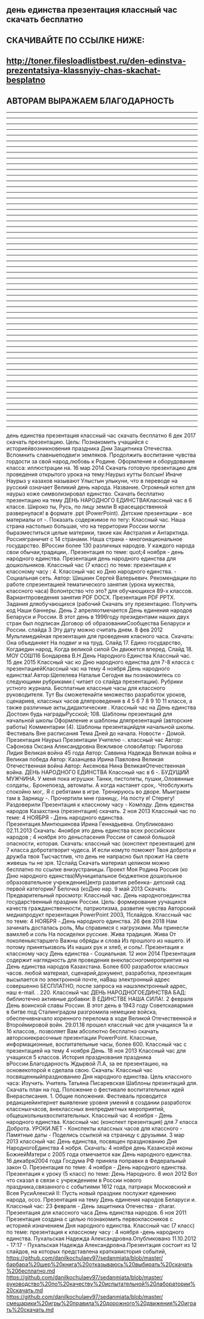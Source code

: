 день единства презентация классный час скачать бесплатно
--------------------------------------------------
СКАЧИВАЙТЕ ПО ССЫЛКЕ НИЖЕ:
--------------------------------------------------
http://toner.filesloadlistbest.ru/den-edinstva-prezentatsiya-klassnyiy-chas-skachat-besplatno
--------------------------------------------------
АВТОРАМ ВЫРАЖАЕМ БЛАГОДАРНОСТЬ
--------------------------------------------------
--------------------------------------------------
--------------------------------------------------
--------------------------------------------------
--------------------------------------------------
--------------------------------------------------
--------------------------------------------------
--------------------------------------------------
--------------------------------------------------
--------------------------------------------------
--------------------------------------------------
--------------------------------------------------
--------------------------------------------------
--------------------------------------------------
--------------------------------------------------
--------------------------------------------------
--------------------------------------------------
--------------------------------------------------
--------------------------------------------------
--------------------------------------------------
--------------------------------------------------
--------------------------------------------------
--------------------------------------------------
--------------------------------------------------
--------------------------------------------------
--------------------------------------------------
--------------------------------------------------
--------------------------------------------------
--------------------------------------------------
--------------------------------------------------
--------------------------------------------------
--------------------------------------------------
--------------------------------------------------
--------------------------------------------------
--------------------------------------------------
--------------------------------------------------
--------------------------------------------------
--------------------------------------------------
--------------------------------------------------
--------------------------------------------------
--------------------------------------------------
--------------------------------------------------
--------------------------------------------------
--------------------------------------------------
--------------------------------------------------
--------------------------------------------------
--------------------------------------------------
--------------------------------------------------
--------------------------------------------------
--------------------------------------------------
--------------------------------------------------
--------------------------------------------------
--------------------------------------------------
--------------------------------------------------
--------------------------------------------------
--------------------------------------------------
--------------------------------------------------
день единства презентация классный час скачать бесплатно 6 дек 2017  скачать презентацию. Цель: Познакомить учащийся с историейвозникновения праздника Днм Защитника Отечества. Вспомнить славныеподвиги земляков. Продолжить воспитание чувства гордости за свой народ,любовь к Родине. Оформление и оборудование класса: иллюстрации на. 16 мар 2014  Скачать готовую презентацию для проведения открытого урока на тему:Наурыз кутты болсын!  Иначе Наурыз у казахов называют Улыстын улыкуни, что в переводе на русский означает Великий день народа. Название. Огромный котел для наурыз коже символизировал единство. Скачать бесплатно презентацию на тему ДЕНЬ НАРОДНОГО ЕДИНСТВАКлассный час в 6 классе. Широко ты, Русь, по лицу земли В красецарственной развернулася! в формате .ppt (PowerPoint). Детские презентации - все материалы от -. Показать содержимое по тегу: Классный час. Наша страна настолько большая, что на территории России могли быразместиться целые материки, такие как Австралия и Антарктида. Россияграничит с 14 странами. Наша страна - многонациональное государство. ВРоссии более 130 различных народов. У каждого народа свои обычаи,традиции,. Презентация по теме: quot;4 ноября - день народного единства. Презентация день народного единства для дошкольников. Классный час (7 класс) по теме: презентация к классному часу : 4. Классный час ко Дню народного единства. - Социальная сеть. Автор: Шишкин Сергей Валерьевич. Рекомендации по работе спрезентацией тематического занятия (урока мужества, классного часа) Волонтрство  что это? для обучающихся 89-х классов. Вариантпроведения занятия PDF DOCX. Презентация PDF PPTX. Задания дляобучающихся (рабочий
Скачать эту презентацию. Получить код Наши баннеры. День  2 апреляотмечается День единения народов Беларуси и России. В этот день в 1996году президентами наших двух стран был подписан Договор об образованииСообщества Беларуси и России.  слайда 3 Эту дату можно считать днем. 8 фев 2012  Мультимедийная презентация для проведения класного часа.  Скачать: Она объединяет На подвиг и на труд. Слайд 17. Едино государство, Когдаедин народ, Когда великой силой Он движется вперед. Слайд 18. МОУ СОШ116 Бондарева В.Н День Народного Единства Классный час. 15 дек 2015  Классный час ко Дню народного единства для 7-8 класса с презентациейКлассный час на тему 4 ноября  День народного единства!.Автор:Щепелева Наталья  Сегодня вы познакомитесь со следующими рубриками:( читает со слайда презентации). Рубрики устного журнала. Бесплатные классные часы для классного руководителя.  Тут Вы сможетенайти множество разработок уроков, сценариев, классных часов дляпроведения в 4 5 6 7 8 9 10 11 классе, а также различные акты,дидактические . Классный час на День единства Достоин будь наградыРусской; 108. Шаблоны презентаций для начальной школы  Оформление и шаблоны дляпрезентаций (авторские работы) Комментарии (4). Шаблоны презентацийдля начальной школы. Фестиваль Вне расписания Тема Дней до начала. Новости - Домой. Презентация Наурыз  Презентации  Учителю -. классный час Автор: Сафонова Оксана Александровна  Вежливое словоАвтор: Пирогова Лидия  Великая война 45 года Автор: Саввина Надежда  Великая война и Великая победа Автор: Казанцева Ирина Павловна Великая Отечественная война Автор: Аксенова Нина  ВеликаяОтечественная война. ДЕНЬ НАРОДНОГО ЕДИНСТВА Классный час в 6  -. БУДУЩИЙ МУЖЧИНА. У меня пока игрушки: Танки, пистолеты, пушки,.Оловянные солдаты,. Бронепоезд, автоматы. А когда настанет срок,. Чтобслужить спокойно мог,. Я с ребятами в игре. Тренируюсь во дворе. Мыиграем там в Зарницу -. Прочертили мне границу,. На посту я! Стерегу! Раздоверили
Презентация к классному часу - Компэду. День единства народов Казахстана (презентация) скачать. 2 ноя 2013  Классный час по теме: 4 НОЯБРЯ -.День народного единства. Презентация.Минтюшинова Ирина Геннадьевна. Опубликовано 02.11.2013  Скачать:  4ноября  это день единства всех российских народов ; 4 ноября  это деньспасения России от самой большой опасности, которая. Скачать: классный час (конспект  презентация) для 7 класса добротатворит чудеса.  И если комуто поможет Твоя доброта и дружба твоя Тысчастлив, что день не напрасно был прожит На свете живешь ты не зря. 12слайд  Скачать материал целиком можно бесплатно по ссылке внизустраницы. Проект Моя Родина  Россия (ко Дню народного единства)Муниципальное бюджетное дошкольное образовательное учреждениеЦентр развития ребенка- детский сад первой категории7 Белочка (коДню нар. 9 май 2013  Скачать:  Предварительный просмотр: Классный час. День народногоединства  государственный праздник России. Цель: формирование уучащихся качеств гражданственности, патриотизма, развитие чувства Авторский медиапродукт  презентация PowerPoint 2003, 11слайдов. Классный час по теме: 4 НОЯБРЯ -.День народного единства. 26 фев 2018  Нам зачинать досталась роль, Мы справимся с нагрузками. Мы принесли вамхлеб и соль На посиделки русские. Жива традиция. Жива  От поколеньястаршего Важны обряды и слова Из прошлого из нашего. И потому принятьизволь Из наших рук и хлеб, и соль!. Презентация к классному часу День единства - Социальная. 12 июн 2014  Презентация содержит наглядность для проведения внеклассногомероприятия на День единства народов Казахстана. Более 600 разработок классных часов.  любой материал, сценарий,документ, разработка, презентация высылается по электронной почте, наВаш электронный адрес совершенно БЕСПЛАТНО, после запроса на нашэлектронный адрес, наш e-mail. . 220. Классный час ДЕНЬ НАРОДНОГОЕДИНСТВА
БАД: библиотечно активные добавки: В ЕДИНСТВЕ НАША СИЛА!. 2 февраля  День воинской славы России. В этот день в 1943 году Советскаяармия в битве под Сталинградом разгромила немецкие войска, обеспечивначало коренного перелома в ходе Великой Отечественной и Второймировой войн. 29.01.18 прошел классный час для учащихся 1а и 1б классов,. позволяет Вам абсолютно бесплатно скачать авторскиекрасочные презентации PowerPoint. Классные, информационные, воспитательные часы, более 600. Классный час с презентацией на тему 4 ноября  День. 18 ноя 2013  Классный час для учащихся 5 классов. История празднования праздника вРоссии.Благодарность Ждырвой Л.А, за ее презентацию, на основекоторой я сделала свою.  Скачать:  Классный час посвященныйпразднованию Дня народного единства. Цель классного часа: Изучить. Учитель Татьяна Писаревская  Шаблоны презентаций для. Скачать план на год. Положение о фестивале воспитательных идей Внерасписания. 1. Общие положения. Фестиваль проводится редакциейинтернет  выявление уровня умений в создании разработок классныхчасов, внеклассных внепредметных мероприятий, общешкольныхвоспитательных. Классный час 4 ноября - День народного единства. Классный час (конспект  презентация) для 7 класса Доброта. УРОКИ.NET - Конспекты классных часов для классного  -
Памятные даты - Поделись ссылкой на страницу с друзьями. 3 мар 2013  классный час День единства, посвящен празднованию Дня НародногоЕдинства 4 нобря.  Скачать:  4 ноября  день Казанской иконы БожиейМатери  с 2005 года отмечается как День народного единства. 16 декабря2004 года Госдума РФ приняла поправки в Федеральный закон О. Презентация по теме: 4 ноября - День народного единства. Презентация к уроку (5 класс) по теме: День Народного. 8 июл 2012  Вот что сказал в связи с учреждением в России нового праздника,связанного с событиями 1612 года, патриарх Московский и Всея РусиАлексий II: Пусть новый праздник послужит единению народа, осоз. Презентация на тему День единения народов Беларуси и. Классный час: 23 февраля - День защитника Отечества  - zharar. Презентация для классного часа День единства народов. 6 ноя 2011  Презентация создана с целью познакомить первоклассников с историей изначением Дня народного единства. Классный час (7 класс) по теме: презентация к классному часу : 4 ноября -день народного единства. Пухальская Надежда Александровна.Опубликовано 11.10.2012 - 17:17 - Пухальская Надежда Александровна.Презентация состоит из 12 слайдов, на которых представлена краткаяистория событий,
https://github.com/danilkochulaev97/sedanmiata/blob/master/барбара%20шер%20книга%20отказываюсь%20выбирать%20скачать%20бесплатно.md
https://github.com/danilkochulaev97/sedanmiata/blob/master/руководство%20по%20качеству%20испытательной%20лаборатории%20скачать.md
https://github.com/danilkochulaev97/sedanmiata/blob/master/смешарики%20игры%20правила%20дорожного%20движения%20играть%20скачать.md